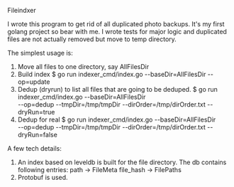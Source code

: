 Fileindxer

I wrote this program to get rid of all duplicated photo backups. It's my first
golang project so bear with me. I wrote tests for major logic and duplicated
files are not actually removed but move to temp directory.

The simplest usage is:

1. Move all files to one directory, say AllFilesDir
2. Build index
$ go run indexer_cmd/index.go --baseDir=AllFilesDir --op=update
3. Dedup (dryrun) to list all files that are going to be deduped.
$ go run indexer_cmd/index.go --baseDir=AllFilesDir \
     --op=dedup --tmpDir=/tmp/tmpDir --dirOrder=/tmp/dirOrder.txt --dryRun=true
4. Dedup for real
$ go run indexer_cmd/index.go --baseDir=AllFilesDir \
     --op=dedup --tmpDir=/tmp/tmpDir --dirOrder=/tmp/dirOrder.txt --dryRun=false


A few tech details:
1. An index based on leveldb is built for the file directory. The db contains
   following entries:
  path -> FileMeta
  file_hash -> FilePaths
2. Protobuf is used.

